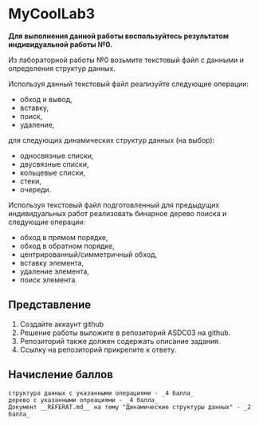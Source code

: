 # MyCoolLab3

__Для выполнения данной работы воспользуйтесь результатом индивидуальной работы №0.__

Из лабораторной работы №0 возьмите текстовый файл с данными и определения структур данных.

Используя данный текстовый файл реализуйте следующие операции:

   * обход и вывод,
   * вставку,
   * поиск,
   * удаление,

для следующих динамических структур данных (на выбор):

   * односвязные списки,
   * двусвязные списки,
   * кольцевые списки,
   * стеки,
   * очереди.

Используя текстовый файл подготовленный для предыдущих индивидуальных работ реализовать бинарное дерево поиска и следующие операции:

   * обход в прямом порядке,
   * обход в обратном порядке,
   * центрированный/симметричный обход,
   * вставку элемента,
   * удаление элемента,
   * поиск элемента.

## __Представление__

   1. Создайте аккаунт github
   2. Решение работы выложите в репозиторий ASDC03 на github.
   3. Репозиторий также должен содержать описание задания.
   4. Ссылку на репозиторий прикрепите к ответу.

## __Начисление баллов__

    структура данных с указанными операциями - _4 балла_
    дерево с указанными опреациями - _4 балла_
    Документ __REFERAT.md__ на тему "Динамические структуры данных" - _2 балла_
